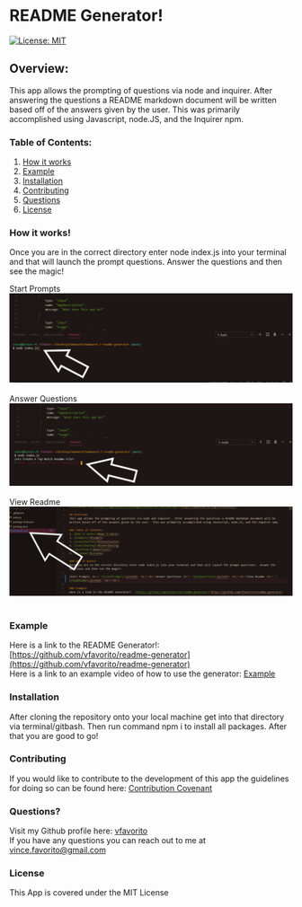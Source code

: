# README Generator!

[![License: MIT](https://img.shields.io/badge/License-MIT-yellow.svg)](https://opensource.org/licenses/MIT)

## Overview:
This app allows the prompting of questions via node and inquirer.  After answering the questions a README markdown document will be written based off of the answers given by the user.  This was primarily accomplished using Javascript, node.JS, and the Inquirer npm.  

### Table of Contents:
1. [How it works](#How-it-works)
2. [Example](#Example)
3. [Installation](#Installation)
4. [Contributing](#Contributing)
5. [Questions](#Questions)
6. [License](#License)

### How it works!
Once you are in the correct directory enter node index.js into your terminal and that will launch the prompt questions.  Answer the questions and then see the magic!

Start Prompts <br/> ![startPrompts](images/initialPrompts.png) <br/><br/>
Answer Questions <br/> ![ansQuestions](images/ansQuestions.png) <br/><br/>
View Readme <br/> ![viewReadme](images/readme.png) <br/><br/>

### Example
Here is a link to the README Generator!:  [https://github.com/vfavorito/readme-generator](https://github.com/vfavorito/readme-generator)<br/>
Here is a link to an example video of how to use the generator: [Example](https://drive.google.com/file/d/1_RfnJctB-au6l0SbAVAnw0J6g2_EFZaI/view)

### Installation
After cloning the repository onto your local machine get into that directory via terminal/gitbash.  Then run command npm i to install all packages.  After that you are good to go!

### Contributing
If you would like to contribute to the development of this app the guidelines for doing so can be found here: [Contribution Covenant](https://www.contributor-covenant.org/version/2/0/code_of_conduct/code_of_conduct.txt)

### Questions?
Visit my Github profile here: [vfavorito](https://github.com/vfavorito)<br/>
If you have any questions you can reach out to me at vince.favorito@gmail.com

### License
This App is covered under the MIT License

